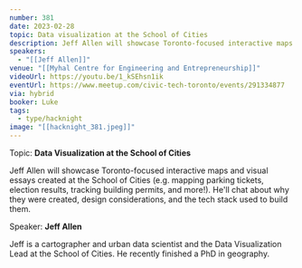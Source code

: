 ```yaml
---
number: 381
date: 2023-02-28
topic: Data visualization at the School of Cities
description: Jeff Allen will showcase Toronto-focused interactive maps and visual essays created at the School of Cities (e.g. mapping parking tickets, election results, tracking building permits, and more!). He'll chat about why they were created, design considerations, and the tech stack used to build them.
speakers:
  - "[[Jeff Allen]]"
venue: "[[Myhal Centre for Engineering and Entrepreneurship]]"
videoUrl: https://youtu.be/1_kSEhsn1ik
eventUrl: https://www.meetup.com/civic-tech-toronto/events/291334877
via: hybrid
booker: Luke
tags:
  - type/hacknight
image: "[[hacknight_381.jpeg]]"
---
```

Topic: **Data Visualization at the School of Cities**

Jeff Allen will showcase Toronto-focused interactive maps and visual essays created at the School of Cities (e.g. mapping parking tickets, election results, tracking building permits, and more!). He'll chat about why they were created, design considerations, and the tech stack used to build them.

Speaker: **Jeff Allen**

Jeff is a cartographer and urban data scientist and the Data Visualization Lead at the School of Cities. He recently finished a PhD in geography.